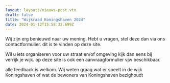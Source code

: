 ```yaml
---
layout: layouts/nieuws-post.vto
draft: false
title: "Wijkraad Koningshaven 2024"
date: 2024-01-12T15:58:32.699Z
---
```

Wij zijn erg benieuwd naar uw mening.  Hebt u vragen, stel deze dan via ons contactformulier. dit is te vinden op deze site.

Wil u iets organiseren voor uw straat en/of omgeving kijk dan eens bij verrijk je wijk. op deze site is ook een aanvraagformulier vjw beschikbaar.

alle feedback is welkom. Wij weten graag wat er speelt in de wijk Koningshaven of wat de bewoners van Koningshaven bezighoudt